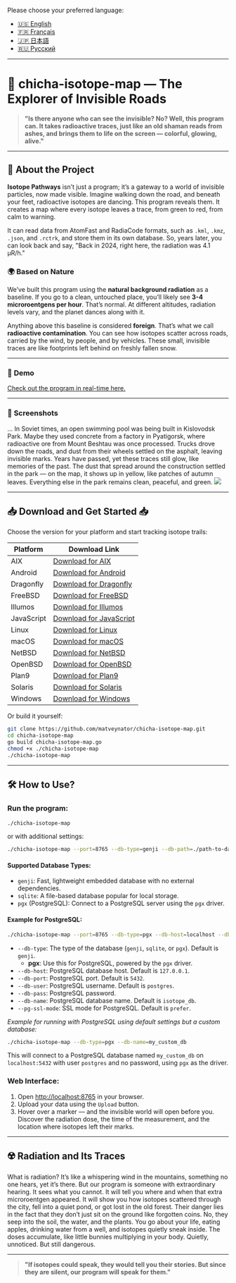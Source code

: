 Please choose your preferred language:

- [🇺🇸 English](doc/README.md)
- [🇫🇷 Français](doc/README_FR.md)
- [🇯🇵 日本語](doc/README_JP.md)
- [🇷🇺 Русский](doc/README_RU.md)

---

# 🌌 **chicha-isotope-map** — The Explorer of Invisible Roads

> **"Is there anyone who can see the invisible? No? Well, this program can. It takes radioactive traces, just like an old shaman reads from ashes, and brings them to life on the screen — colorful, glowing, alive."**

---

## 📖 **About the Project**

**Isotope Pathways** isn’t just a program; it’s a gateway to a world of invisible particles, now made visible. Imagine walking down the road, and beneath your feet, radioactive isotopes are dancing. This program reveals them. It creates a map where every isotope leaves a trace, from green to red, from calm to warning.

It can read data from AtomFast and RadiaCode formats, such as `.kml`, `.kmz`, `.json`, and `.rctrk`, and store them in its own database. So, years later, you can look back and say, "Back in 2024, right here, the radiation was 4.1 µR/h."

### 🌍 **Based on Nature**

We’ve built this program using the **natural background radiation** as a baseline. If you go to a clean, untouched place, you’ll likely see **3-4 microroentgens per hour**. That’s normal. At different altitudes, radiation levels vary, and the planet dances along with it.

Anything above this baseline is considered **foreign**. That’s what we call **radioactive contamination**. You can see how isotopes scatter across roads, carried by the wind, by people, and by vehicles. These small, invisible traces are like footprints left behind on freshly fallen snow.

---

### 📸 **Demo**

<a href="https://jutsa.ru" target="_blank">Check out the program in real-time here.</a>

---

### 📸 **Screenshots**

... In Soviet times, an open swimming pool was being built in Kislovodsk Park. Maybe they used concrete from a factory in Pyatigorsk, where radioactive ore from Mount Beshtau was once processed. Trucks drove down the roads, and dust from their wheels settled on the asphalt, leaving invisible marks. Years have passed, yet these traces still glow, like memories of the past. The dust that spread around the construction settled in the park — on the map, it shows up in yellow, like patches of autumn leaves. Everything else in the park remains clean, peaceful, and green.
<img src="https://repository-images.githubusercontent.com/870016860/11fd6abc-fe8b-4cd8-95c2-df1c631c8762">

---

## 📥 **Download and Get Started** 📥

Choose the version for your platform and start tracking isotope trails:

| Platform   | Download Link                                                                                           |
|------------|--------------------------------------------------------------------------------------------------------|
| AIX        | [Download for AIX](http://files.zabiyaka.net/chicha-isotope-map/latest/no-gui/aix/)                      |
| Android    | [Download for Android](http://files.zabiyaka.net/chicha-isotope-map/latest/no-gui/android/)               |
| Dragonfly  | [Download for Dragonfly](http://files.zabiyaka.net/chicha-isotope-map/latest/no-gui/dragonfly/)           |
| FreeBSD    | [Download for FreeBSD](http://files.zabiyaka.net/chicha-isotope-map/latest/no-gui/freebsd/)               |
| Illumos    | [Download for Illumos](http://files.zabiyaka.net/chicha-isotope-map/latest/no-gui/illumos/)               |
| JavaScript | [Download for JavaScript](http://files.zabiyaka.net/chicha-isotope-map/latest/no-gui/js/)                 |
| Linux      | [Download for Linux](http://files.zabiyaka.net/chicha-isotope-map/latest/no-gui/linux/)                   |
| macOS      | [Download for macOS](http://files.zabiyaka.net/chicha-isotope-map/latest/no-gui/mac/)                     |
| NetBSD     | [Download for NetBSD](http://files.zabiyaka.net/chicha-isotope-map/latest/no-gui/netbsd/)                 |
| OpenBSD    | [Download for OpenBSD](http://files.zabiyaka.net/chicha-isotope-map/latest/no-gui/openbsd/)               |
| Plan9      | [Download for Plan9](http://files.zabiyaka.net/chicha-isotope-map/latest/no-gui/plan9/)                   |
| Solaris    | [Download for Solaris](http://files.zabiyaka.net/chicha-isotope-map/latest/no-gui/solaris/)               |
| Windows    | [Download for Windows](http://files.zabiyaka.net/chicha-isotope-map/latest/no-gui/windows/)               |

Or build it yourself:

```bash
git clone https://github.com/matveynator/chicha-isotope-map.git
cd chicha-isotope-map
go build chicha-isotope-map.go
chmod +x ./chicha-isotope-map
./chicha-isotope-map
```

---

## 🛠 **How to Use?**

### Run the program:

```bash
./chicha-isotope-map
```

or with additional settings:

```bash
./chicha-isotope-map --port=8765 --db-type=genji --db-path=./path-to-database-file.8765.genji
```

#### Supported Database Types:
- `genji`: Fast, lightweight embedded database with no external dependencies.
- `sqlite`: A file-based database popular for local storage.
- `pgx` (PostgreSQL): Connect to a PostgreSQL server using the `pgx` driver.

#### Example for PostgreSQL:

```bash
./chicha-isotope-map --port=8765 --db-type=pgx --db-host=localhost --db-port=5432 --db-user=postgres --db-pass=yourpassword --db-name=isotope_db --pg-ssl-mode=prefer
```

- `--db-type`: The type of the database (`genji`, `sqlite`, or `pgx`). Default is `genji`.
  - **pgx**: Use this for PostgreSQL, powered by the `pgx` driver.
- `--db-host`: PostgreSQL database host. Default is `127.0.0.1`.
- `--db-port`: PostgreSQL port. Default is `5432`.
- `--db-user`: PostgreSQL username. Default is `postgres`.
- `--db-pass`: PostgreSQL password.
- `--db-name`: PostgreSQL database name. Default is `isotope_db`.
- `--pg-ssl-mode`: SSL mode for PostgreSQL. Default is `prefer`.

_Example for running with PostgreSQL using default settings but a custom database:_

```bash
./chicha-isotope-map --db-type=pgx --db-name=my_custom_db
```

This will connect to a PostgreSQL database named `my_custom_db` on `localhost:5432` with user `postgres` and no password, using `pgx` as the driver.



### Web Interface:

1. Open <a href="http://localhost:8765" target="new">http://localhost:8765</a> in your browser.
2. Upload your data using the `Upload` button.
3. Hover over a marker — and the invisible world will open before you. Discover the radiation dose, the time of the measurement, and the location where isotopes left their marks.

---

## ☢️ **Radiation and Its Traces**

What is radiation? It’s like a whispering wind in the mountains, something no one hears, yet it’s there. But our program is someone with extraordinary hearing. It sees what you cannot. It will tell you where and when that extra microroentgen appeared. It will show you how isotopes scattered through the city, fell into a quiet pond, or got lost in the old forest. Their danger lies in the fact that they don’t just sit on the ground like forgotten coins. No, they seep into the soil, the water, and the plants. You go about your life, eating apples, drinking water from a well, and isotopes quietly sneak inside. The doses accumulate, like little bunnies multiplying in your body. Quietly, unnoticed. But still dangerous.

---

> **"If isotopes could speak, they would tell you their stories. But since they are silent, our program will speak for them."**

